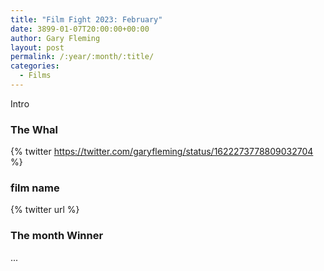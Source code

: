 ```yaml
---
title: "Film Fight 2023: February"
date: 3899-01-07T20:00:00+00:00
author: Gary Fleming
layout: post
permalink: /:year/:month/:title/
categories:
  - Films
---
```


Intro

### The Whal

{% twitter https://twitter.com/garyfleming/status/1622273778809032704 %}


### film name

{% twitter url %}


### The month Winner

...
